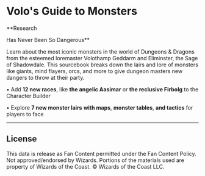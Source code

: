 # Volo's Guide to Monsters

**Research

 Has Never Been So Dangerous**

Learn about the most iconic monsters in the world of Dungeons & Dragons from the esteemed loremaster Volothamp Geddarm and Eliminster, the Sage of Shadowdale. This sourcebook breaks down the lairs and lore of monsters like giants, mind flayers, orcs, and more to give dungeon masters new dangers to throw at their party.

• Add **12 new races**, like **the angelic Aasimar** or **the reclusive Firbolg** to the Character Builder 

• Explore **7 new monster lairs** **with maps**, **monster tables**, **and tactics** for players to face

---

## License

This data is release as Fan Content permitted under the Fan Content Policy. Not approved/endorsed by Wizards. Portions of the materials used are property of Wizards of the Coast. © Wizards of the Coast LLC.
